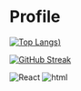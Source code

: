 # Profile

[![Top Langs](https://github-readme-stats.vercel.app/api/top-langs/?username=induwarafernando&bg_color=1a1b27&title_color=58a6ff&text_color=c9d1d9&icon_color=58a6ff&show_icons=true))](https://github.com/anuraghazra/github-readme-stats)


[![GitHub Streak](https://streak-stats.demolab.com/?user=induwarafernando)](https://git.io/streak-stats)

<img alt="React" src="https://img.shields.io/badge/React-61DAFB?logo=react&logoColor=white&style=for-the-badge" />

<img alt="html" src="https://img.shields.io/badge/React-61DAFB?logo=react&logoColor=white&style=for-the-badge" />
